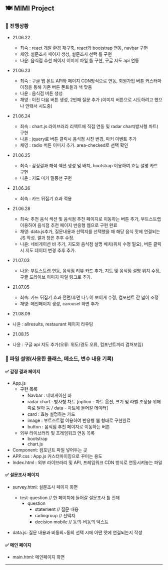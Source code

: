 ## 🍽 MIMI Project
### 📍 진행상황

- 21.06.22    
  - 최숙 : react 개발 환경 재구축, react와 bootstrap 연동, navbar 구현 
  - 채영: 설문조사 페이지 생성, 설문조사 선택 틀 구현
  - 나윤: 음식점 추천 페이지 이미지 파일 틀 구현, 구글 지도 api 연동

- 21.06.23
  - 최숙 : 구글 웹 폰트 API와 페이지 CDN방식으로 연동, 회원가입 버튼 커스터마이징을 통해 기존 버튼 폰트들과 색 맞춤
  - 나윤 : 음식점 버튼 생성
  - 채영 : 이전 다음 버튼 생성, 2번째 질문 추가 (이미지 버튼으로 시도하려고 했으나 안돼서 시도중)

- 21.06.24
  - 최숙 : chart.js 라이브러리 리액트에 직접 연동 및 radar chart(방사형 차트) 구현
  - 나윤 : jquery로 버튼 클릭시 음식점 사진 변경, 마커 이벤트 추가
  - 채영 : radio 버튼 이미지 추가. area-checked로 선택 확인

- 21.06.25
  - 최숙 : 감정결과 해석 섹션 생성 및 배치, bootstrap 이용하여 효능 설명 카드 구현 
  - 나윤 : 지도 마커 말풍선 구현
 
- 21.06.26
  - 최숙 : 카드 뒤집기 효과 적용 

- 21.06.28
  - 최숙: 추천 음식 섹션 및 음식점 추천 페이지로 이동하는 버튼 추가, 부트스트랩 이용하여 음식점 추천 페이지 반응형 웹으로 구현 완료
  - 채영: data.js추가, 질문내용과 선택지를 선택했을 때 해당 음식 맛에 연결되는 JS 작성. 결과 창은 추후 수정.
  - 나윤: 네비게이션 바 추가, 지도와 음식점 설명 배치(위치 수정 필요), 버튼 클릭시 지도 데이터 변경 추후 추가.

- 21.07.03
  - 나윤: 부트스트랩 연동, 음식점 리뷰 카드 추가, 지도 및 음식점 설명 위치 수정, 구글 드라이브 이미지 파일 링크로 추가.

- 21.07.05
  - 최숙: 카드 뒤집기 효과 전면/후면 나누어 보이게 수정, 컴포넌트 간 넓이 조정
  - 채영: 메인페이지 생성, carousel 화면 추가
 
 - 21.08.09
  - 나윤 : allresults, restaurant 페이지 라우팅
  
 - 21.08.15
  - 나윤 : 구글 api 지도 추가(오류: 위도/경도 오류, 컴포넌트끼리 겹쳐보임)
  
### 📍 파일 설명(사용한 클래스, 메소드, 변수 내용 기록)
#### ✅ 감정 결과 페이지
- App.js
  - 구현 목록
    -  Navbar : 네비게이션 바
    -  radar chart : 방사형 차트 [option - 차트 옵션, 크기 및 라벨 조정을 위해 따로 달아 둠 / data - 차트에 들어갈 데이터]
    -  card : 효능 설명하는 카드
    -  image : 부트스트랩 이용하여 반응형 웹 형태로 구현완료
    -  button : 음식점 추천 페이지로 이동하는 버튼
  - 외부 라이브러리 및 프레임워크 연동 목록
    - bootstrap
    - chart.js     
- Component: 컴포넌트 파일 넣어두는 곳
- APP.css : App.js 커스터마이징으로 꾸미는 용도
- Index.html : 외부 라이브러리 및 API, 프레임워크 CDN 방식로 연동시켜놓는 파일 

#### ✅ 설문조사 페이지
- survey.html: 설문조사 페이지 화면
    - test-question // 한 페이지에 들어갈 설문조사 틀 전체
      - question
        - statement // 질문 내용
        - radiogroup // 선택지
        - decision mobile // 동의-비동의 텍스트
        
- data.js: 질문 내용과 비동의~동의 선택 시에 어떤 맛에 연결되는지 작성

#### ✅ 메인 페이지
- main.html: 메인페이지 화면
---
